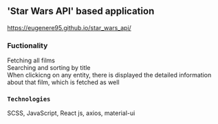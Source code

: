 
## 'Star Wars API' based application

https://eugenere95.github.io/star_wars_api/

### Fuctionality

Fetching all films<br />
Searching and sorting by title<br />
When clickicng on any entity, there is displayed the detailed information about that film, which is fetched as well<br />

### `Technologies`

SCSS, JavaScript, React js, axios, material-ui


